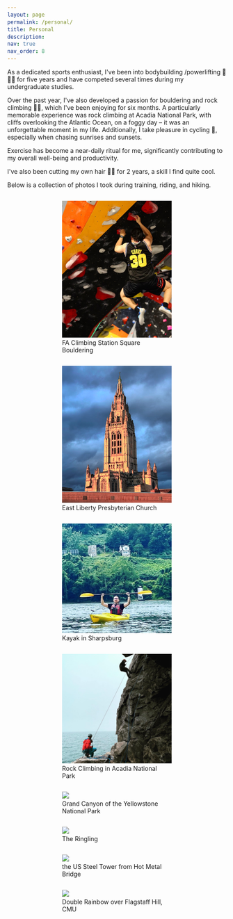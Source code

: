 ```yaml
---
layout: page
permalink: /personal/
title: Personal
description:
nav: true
nav_order: 8
---
```


As a dedicated sports enthusiast, I've been into bodybuilding /powerlifting 💪🏋️‍♂️ for five years and have competed several times during my undergraduate studies.

Over the past year, I've also developed a passion for bouldering and rock climbing 🧗‍♂️, which I've been enjoying for six months. A particularly memorable experience was rock climbing at Acadia National Park, with cliffs overlooking the Atlantic Ocean, on a foggy day – it was an unforgettable moment in my life. Additionally, I take pleasure in cycling 🚴, especially when chasing sunrises and sunsets.

Exercise has become a near-daily ritual for me, significantly contributing to my overall well-being and productivity.

I've also been cutting my own hair 💇‍♂️ for 2 years, a skill I find quite cool.

Below is a collection of photos I took during training, riding, and hiking.

<!-- <div style="display: flex; flex-wrap: wrap; justify-content: center;">
    <img src="../assets/img/personal/fa.JPG" style="width: 50%; height: auto; flex: 0 0 50%;">
    <img src="../assets/img/personal/pitts.JPG" style="width: 50%; height: auto; flex: 0 0 50%;">
    <img src="../assets/img/personal/kayak.jpg" style="width: 50%; height: auto; flex: 0 0 50%;">
    <img src="../assets/img/personal/rock.JPG" style="width: 50%; height: auto; flex: 0 0 50%;">
    <img src="../assets/img/personal/yellow.png" style="width: 50%; height: auto; flex: 0 0 50%;">
    <img src="../assets/img/personal/bike.png" style="width: 50%; height: auto; flex: 0 0 50%;">
    <img src="../assets/img/personal/water.png" style="width: 50%; height: auto; flex: 0 0 50%;">
    <img src="../assets/img/personal/rainbow.png" style="width: 50%; height: auto; flex: 0 0 50%;">
</div> -->

<div style="display: flex; flex-wrap: wrap; justify-content: center;">
    <figure style="width: 50%; flex: 0 0 50%;">
        <img src="../assets/img/personal/fa.JPG" style="width: 100%; height: auto;">
        <figcaption>FA Climbing Station Square Bouldering</figcaption>
    </figure>
    <figure style="width: 50%; flex: 0 0 50%;">
        <img src="../assets/img/personal/pitts.JPG" style="width: 100%; height: auto;">
        <figcaption>East Liberty Presbyterian Church</figcaption>
    </figure>
    <figure style="width: 50%; flex: 0 0 50%;">
        <img src="../assets/img/personal/kayak.jpg" style="width: 100%; height: auto;">
        <figcaption>Kayak in Sharpsburg</figcaption>
    </figure>
    <figure style="width: 50%; flex: 0 0 50%;">
        <img src="../assets/img/personal/rock.JPG" style="width: 100%; height: auto;">
        <figcaption>Rock Climbing in Acadia National Park</figcaption>
    </figure>
    <figure style="width: 50%; flex: 0 0 50%;">
        <img src="../assets/img/personal/yellow.png" style="width: 100%; height: auto;">
        <figcaption>Grand Canyon of the Yellowstone National Park</figcaption>
    </figure>
    <figure style="width: 50%; flex: 0 0 50%;">
        <img src="../assets/img/personal/ringling.png" style="width: 100%; height: auto;">
        <figcaption>The Ringling</figcaption>
    </figure>
    <figure style="width: 50%; flex: 0 0 50%;">
        <img src="../assets/img/personal/water.png" style="width: 100%; height: auto;">
        <figcaption>the US Steel Tower from Hot Metal Bridge</figcaption>
    </figure>
    <figure style="width: 50%; flex: 0 0 50%;">
        <img src="../assets/img/personal/rainbow.png" style="width: 100%; height: auto;">
        <figcaption>Double Rainbow over Flagstaff Hill, CMU</figcaption>
    </figure>
</div>
